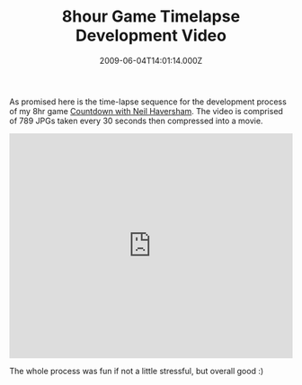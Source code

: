 ﻿---
coverImage: /images/fallback-post-header.png
date: '2009-06-04T14:01:14.000Z'
tags:
  - 8hourgame
  - flash
  - game
  - project
  - timelapse
  - video
title: 8hour Game Timelapse Development Video
oldUrl: /actionscript/8hour-game-timelapse-development-video
---

As promised here is the time-lapse sequence for the development process of my 8hr game [Countdown with Neil Haversham](https://www.mikecann.blog/?p=537). The video is comprised of 789 JPGs taken every 30 seconds then compressed into a movie.

<!-- more -->

<iframe width="100%" height="400" src="https://www.youtube.com/embed/w89jG4l5fE8" frameborder="0" allow="accelerometer; autoplay; clipboard-write; encrypted-media; gyroscope; picture-in-picture" allowfullscreen></iframe>

The whole process was fun if not a little stressful, but overall good :)
